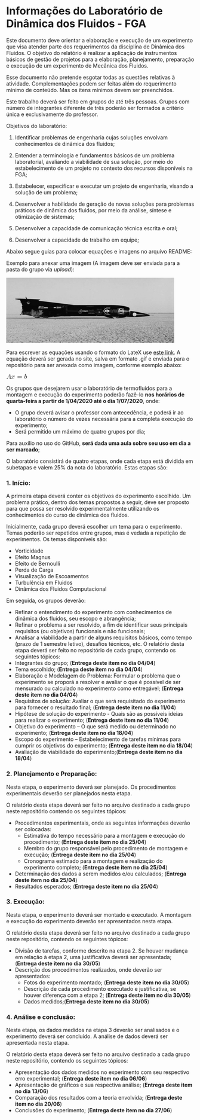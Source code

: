 # Informações do Laboratório de Dinâmica dos Fluidos - FGA

Este documento deve orientar a elaboração e execução de um experimento que visa atender parte dos requerimentos da disciplina de Dinâmica dos Fluidos. O objetivo do relatório é realizar a aplicação de instrumentos básicos de gestão de projetos para a elaboração, planejamento, preparação e execução de um experimento de Mecânica dos Fluidos. 

Esse documento não pretende esgotar todas as questões relativas à atividade. Complementações podem ser feitas além do requerimento mínimo de conteúdo. Mas os itens mínimos devem ser preenchidos. 

Este trabalho deverá ser feito em grupos de até três pessoas. Grupos com número de integrantes diferente de três poderão ser formados a critério única e exclusivamente do professor. 

Objetivos do laboratório: 

1. Identificar problemas de engenharia cujas soluções envolvam conhecimentos de dinâmica dos fluidos;  

2. Entender a terminologia e fundamentos básicos de um problema laboratorial, avaliando a viabilidade de sua solução, por meio do estabelecimento de um projeto no contexto dos recursos disponíveis na FGA;  

3. Estabelecer, especificar e executar um projeto de engenharia, visando a solução de um problema;  

4. Desenvolver a habilidade de geração de novas soluções para problemas práticos de dinâmica dos fluidos, por meio da análise, síntese e otimização de sistemas; 

5. Desenvolver a capacidade de comunicação técnica escrita e oral; 

6. Desenvolver a capacidade de trabalho em equipe; 

Abaixo segue guias para colocar equações e imagens no arquivo README:


Exemplo para anexar uma imagem (A imagem deve ser enviada para a pasta do grupo via *upload*):

![Teste de legenda de imagem](thrust.jpg)


Para escrever as equações usando o formato do LateX use [este link](https://www.codecogs.com/latex/eqneditor.php). A equação deverá ser gerada no site, salva em formato .gif e enviada para o repositório para ser anexada como imagem, conforme exemplo abaixo:

![Teste de legenda de imagem 2](CodeCogsEqn.gif)

 Os grupos que desejarem usar o laboratório de termofluidos para a montagem e execução do experimento poderão fazê-lo **nos horários de quarta-feira a partir de 1/04/2020 até o dia 1/07/2020**, onde:

   -	O grupo deverá avisar o professor com antecedência, e poderá ir ao laboratório o número de vezes necessária para a completa execução do experimento;
   -	Será permitido um máximo de quatro grupos por dia;
 
Para auxílio no uso do GitHub, **será dada uma aula sobre seu uso em dia a ser marcado**;

O laboratório consistirá de quatro etapas, onde cada etapa está dividida em subetapas e valem 25% da nota do laboratório. Estas etapas são:

### 1. Início: 

A primeira etapa deverá conter os objetivos do experimento escolhido. Um problema prático, dentro dos temas propostos a seguir, deve ser proposto para que possa ser resolvido experimentalmente utilizando os conhecimentos do curso de dinâmica dos fluidos. 

Inicialmente, cada grupo deverá escolher um tema para o experimento. Temas poderão ser repetidos entre grupos, mas é vedada a repetição de experimentos. Os temas disponíveis são: 

-	Vorticidade
-	Efeito Magnus
-	Efeito de Bernoulli
-	Perda de Carga
-	Visualização de Escoamentos
-	Turbulência em Fluidos
- Dinâmica dos Fluidos Computacional


Em seguida, os grupos deverão: 
- Refinar o entendimento do experimento com conhecimentos de dinâmica dos fluidos, seu escopo e abrangência; 
- Refinar o problema a ser resolvido, a fim de identificar seus principais requisitos (ou objetivos) funcionais e não funcionais; 
- Analisar a viabilidade a partir de alguns requisitos básicos, como tempo (prazo de 1 semestre letivo), desafios técnicos, etc. 
O relatório desta etapa deverá ser feito no repositório de cada grupo, contendo os seguintes tópicos: 
- Integrantes do grupo; (**Entrega deste item no dia 04/04**) 
- Tema escolhido; (**Entrega deste item no dia 04/04**) 
- Elaboração e Modelagem do Problema: Formular o problema que o experimento se proporá a resolver e avaliar o que é possível de ser mensurado ou calculado no experimento como entregável; (**Entrega deste item no dia 04/04**) 
- Requisitos de solução: Avaliar o que será requisitado do experimento para fornecer o resultado final; (**Entrega deste item no dia 11/04**) 
- Hipótese de solução do experimento - Quais são as possíveis ideias para realizar o experimento; (**Entrega deste item no dia 11/04**) 
- Objetivo do experimento – O que será medido ou determinado no experimento; (**Entrega deste item no dia 18/04**)
- Escopo do experimento – Estabelecimento de tarefas mínimas para cumprir os objetivos do experimento; (**Entrega deste item no dia 18/04**) 
- Avaliação de viabilidade do experimento;(**Entrega deste item no dia 18/04**)  

### 2.	Planejamento e Preparação:

Nesta etapa, o experimento deverá ser planejado. Os procedimentos experimentais deverão ser planejados nesta etapa.

O relatório desta etapa deverá ser feito no arquivo destinado a cada grupo neste repositório contendo os seguintes tópicos:
- Procedimentos experimentais, onde as seguintes informações deverão ser colocadas:
    - Estimativa do tempo necessário para a montagem e execução do procedimento; (**Entrega deste item no dia 25/04**) 
    - Membro do grupo responsável pelo procedimento de montagem e execução; (**Entrega deste item no dia 25/04**) 
    - Cronograma estimado para a montagem e realização do experimento completo; (**Entrega deste item no dia 25/04**) 
- Determinação dos dados a serem medidos e/ou calculados; (**Entrega deste item no dia 25/04**) 
- Resultados esperados; (**Entrega deste item no dia 25/04**) 


### 3.	Execução:

Nesta etapa, o experimento deverá ser montado e executado. A montagem e execução do experimento deverão ser apresentados nesta etapa.

O relatório desta etapa deverá ser feito no arquivo destinado a cada grupo neste repositório, contendo os seguintes tópicos:

- Divisão de tarefas, conforme descrito na etapa 2. Se houver mudança em relação à etapa 2, uma justificativa deverá ser apresentada; (**Entrega deste item no dia 30/05**) 
- Descrição dos procedimentos realizados, onde deverão ser apresentados:
  - Fotos do experimento montado; (**Entrega deste item no dia 30/05**) 
  - Descrição de cada procedimento executado e justificativa, se houver diferença com a etapa 2; (**Entrega deste item no dia 30/05**) 
  - Dados medidos;(**Entrega deste item no dia 30/05**) 
  
  

### 4.	Análise e conclusão:

Nesta etapa, os dados medidos na etapa 3 deverão ser analisados e o experimento deverá ser concluído. A análise de dados deverá ser apresentada nesta etapa.

O relatório desta etapa deverá ser feito no arquivo destinado a cada grupo neste repositório, contendo os seguintes tópicos:

-	Apresentação dos dados medidos no experimento com seu respectivo erro experimental; (**Entrega deste item no dia 06/06**) 
-	Apresentação de gráficos e sua respectiva análise; (**Entrega deste item no dia 13/06**) 
-	Comparação dos resultados com a teoria envolvida; (**Entrega deste item no dia 20/06**) 
-	Conclusões do experimento; (**Entrega deste item no dia 27/06**) 
